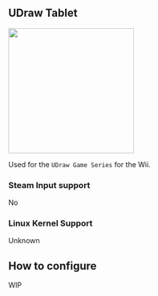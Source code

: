 ## UDraw Tablet

<img src="../../../wiki_images/controllers/udraw-tablet.png" width="250">

Used for the `UDraw Game Series` for the Wii.

### Steam Input support
No

### Linux Kernel Support
Unknown

## How to configure

WIP

